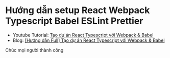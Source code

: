 # Hướng dẫn setup React Webpack Typescript Babel ESLint Prettier

- Youtube Tutorial: [Tạo dự án React Typescript với Webpack & Babel](https://www.youtube.com/watch?v=6OORgU4K34U)
- Blog: [[Hướng dẫn Full] Tạo dự án React Typescript với Webpack & Babel](https://duthanhduoc.com/blog/tao-du-an-react-webpack-typescript-babel-eslint)

Chúc mọi người thành công